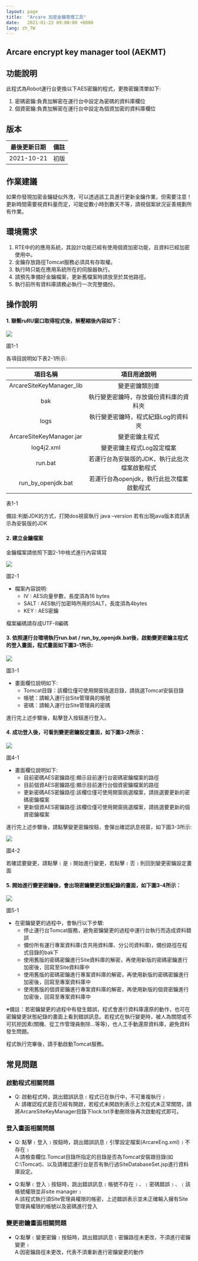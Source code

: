 ```yaml
---
layout: page
title:  "Arcare 加密金鑰管理工具"
date:   2021-01-22 09:00:00 +0800
lang: zh_TW
---
```


## Arcare encrypt key manager tool (AEKMT)

## 功能說明

此程式為Robot運行台更換以下AES密鑰的程式，更換密鑰清單如下:
 1. 密碼密鑰:負責加解密在運行台中設定為密碼的資料庫欄位
 2. 個資密鑰:負責加解密在運行台中設定為個資加密的資料庫欄位

## 版本

|最後更新日期|備註|
|:--:|:--:|
|2021-10-21|初版|

## 作業建議

如果你發現加密金鑰疑似外洩，可以透過該工具進行更新金鑰作業，但需要注意！更新時間需要視資料量而定，可能從數小時到數天不等，請視個案狀況妥善規劃所有作業。

## 環境需求

 1. RTE中的的應用系統，其設計功能已經有使用個資加密功能，且資料已經加密使用中。
 2. 金鑰存放路徑Tomcat服務必須具有存取權。
 3. 執行時只能在應用系統所在的伺服器執行。
 4. 請預先準備好金鑰檔案，更新舊檔案時請放至於其他路徑。
 5. 執行前所有資料庫請務必執行一次完整備份。

## 操作說明

#### 1. 聯繫ruRU窗口取得程式後，解壓縮後內容如下：

 ![](img/1-1.png)

 圖1-1

 各項目說明如下表2-1所示:

|項目名稱|項目用途說明|
|:-:|:-:|
|ArcareSiteKeyManager_lib|變更密鑰類別庫|
|bak|執行變更密鑰時，存放備份資料庫的資料夾|
|logs|執行變更密鑰時，程式紀錄Log的資料夾|
|ArcareSiteKeyManager.jar|變更密鑰主程式|
|log4j2.xml|變更密鑰主程式Log設定檔案|
|run.bat|若運行台為安裝版的JDK，執行此批次檔案啟動程式|
|run_by_openjdk.bat|若運行台為openjdk，執行此批次檔案啟動程式|

表1-1

備註:判斷JDK的方式，打開dos視窗執行 java –version 若有出現java版本資訊表示為安裝版的JDK

#### 2. 建立金鑰檔案

金鑰檔案請依照下圖2-1中格式進行內容填寫

 ![](img/2-1.png)

 圖2-1

- 檔案內容說明:
  - IV : AES向量參數，長度須為16 bytes
  - SALT : AES執行加密時所用的SALT，長度須為4bytes
  - KEY : AES密鑰

檔案編碼請存成UTF-8編碼


#### 3. 依照運行台環境執行run.bat / run_by_openjdk.bat後，啟動變更密鑰主程式的登入畫面，程式畫面如下圖3-1所示:

 ![](img/3-1.png)

 圖3-1

- 畫面欄位說明如下:
    - Tomcat目錄：該欄位僅可使用開窗挑選目錄，請挑選Tomcat安裝目錄
    - 帳號：請輸入運行台Site管理員的帳號
    - 密碼：請輸入運行台Site管理員的密碼

進行完上述步驟後，點擊登入按鈕進行登入。

#### 4. 成功登入後，可看到變更密鑰設定畫面，如下圖3-2所示：

 ![](img/4-1.png)

 圖4-1

- 畫面欄位說明如下:
    - 目前密碼AES密鑰路徑:顯示目前運行台密碼密鑰檔案的路徑
    - 目前個資AES密鑰路徑:顯示目前運行台個資密鑰檔案的路徑
    - 更新密碼AES密鑰路徑:該欄位僅可使用開窗挑選檔案，請挑選要更新的密碼密鑰檔案
    - 更新個資AES密鑰路徑:該欄位僅可使用開窗挑選檔案，請挑選要更新的個資密鑰檔案

進行完上述步驟後，請點擊變更密鑰按鈕，會彈出確認訊息視窗，如下圖3-3所示:

  ![](img/4-2.png)

  圖4-2

若確認要變更，請點擊﹝是﹞開始進行變更，若點擊﹝否﹞則回到變更密鑰設定畫面

#### 5. 開始進行變更密鑰後，會出現密鑰變更狀態紀錄的畫面，如下圖3-4所示：

  ![](img/5-1.png)

  圖5-1

- 在密鑰變更的過程中，會執行以下步驟:
    - 停止運行台Tomcat服務，避免密鑰變更的過程中運行台執行而造成資料錯誤
    - 備份所有運行專案資料庫(含共用資料庫、分公司資料庫)，備份路徑在程式目錄的bak下
    - 使用舊版的密碼密鑰進行Site資料庫的解密，再使用新版的密碼密鑰進行加密後，回寫至Site資料庫中
    - 使用舊版的密碼密鑰進行專案資料庫的解密，再使用新版的密碼密鑰進行加密後，回寫至專案資料庫中
    - 使用舊版的個資密鑰進行專案資料庫的解密，再使用新版的個資密鑰進行加密後，回寫至專案資料庫中

※備註：若密鑰變更的過程中有發生錯誤，程式會進行資料庫還原的動作，也可在密鑰變更狀態紀錄的畫面上看到錯誤訊息。若程式在執行變更時，被人為關閉或不可抗拒因素(關機、從工作管理員刪除…等等)，也人工手動還原資料庫，避免資料發生問題。

程式執行完畢後，請手動啟動Tomcat服務。

## 常見問題

### 啟動程式相關問題

* Q: 啟動程式時，跳出錯誤訊息﹝程式已在執行中，不可重複執行﹞<br>
A: 請確認程式是否已經有開啟，若程式未開啟則表示上次程式未正常關閉，請將ArcareSiteKeyManager目錄下lock.txt手動刪除後再次啟動程式即可。

### 登入畫面相關問題

* Q: 點擊﹝登入﹞按鈕時，跳出錯誤訊息﹝引擎設定檔案(ArcareEng.xml)﹞不存在﹞<br>
A:請檢查欄位.Tomcat目錄所指定的目錄是否為Tomcat安裝跟目錄(如C:\Tomcat)、以及請確認運行台是否有執行過SiteDatabaseSet.jsp進行資料庫設定。

* Q:點擊﹝登入﹞按鈕時，跳出錯誤訊息﹝帳號不存在﹞、﹝密碼錯誤﹞、﹝該帳號權限並非site manager﹞<br>
A:該程式執行須Site管理員權限的帳密，上述錯誤表示並未正確輸入擁有Site管理員權限的帳號以及密碼進行登入

### 變更密鑰畫面相關問題

* Q:點擊﹝變更密鑰﹞按鈕時，跳出錯誤訊息﹝密鑰路徑未更改，不須進行密鑰變更﹞<br>
A:因密鑰路徑未更改，代表不須重新進行密鑰變更的動作
